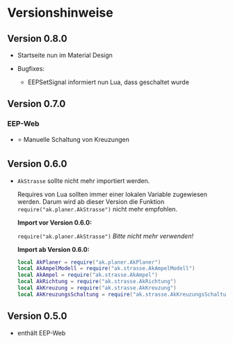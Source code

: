 # Versionshinweise

## Version 0.8.0

* Startseite nun im Material Design

* Bugfixes:
  
  * EEPSetSignal informiert nun Lua, dass geschaltet wurde

## Version 0.7.0

### EEP-Web

* ⭐ Manuelle Schaltung von Kreuzungen

## Version 0.6.0

* `AkStrasse` sollte nicht mehr importiert werden.

    Requires von Lua sollten immer einer lokalen Variable zugewiesen werden.
    Darum wird ab dieser Version die Funktion `require("ak.planer.AkStrasse")`
    nicht mehr empfohlen.

    **Import vor Version 0.6.0:**

    `require("ak.planer.AkStrasse")` _Bitte nicht mehr verwenden!_

    **Import ab Version 0.6.0:**

    ```lua
    local AkPlaner = require("ak.planer.AkPlaner")
    local AkAmpelModell = require("ak.strasse.AkAmpelModell")
    local AkAmpel = require("ak.strasse.AkAmpel")
    local AkRichtung = require("ak.strasse.AkRichtung")
    local AkKreuzung = require("ak.strasse.AkKreuzung")
    local AkKreuzungsSchaltung = require("ak.strasse.AkKreuzungsSchaltung")
    ```

## Version 0.5.0

* enthält EEP-Web

